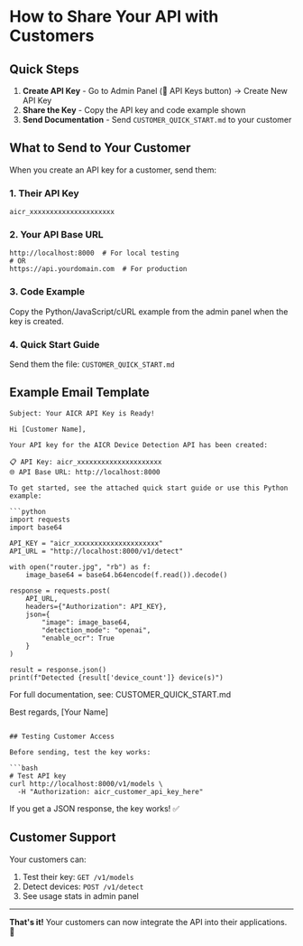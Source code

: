 # How to Share Your API with Customers

## Quick Steps

1. **Create API Key** - Go to Admin Panel (🔑 API Keys button) → Create New API Key
2. **Share the Key** - Copy the API key and code example shown
3. **Send Documentation** - Send `CUSTOMER_QUICK_START.md` to your customer

## What to Send to Your Customer

When you create an API key for a customer, send them:

### 1. Their API Key
```
aicr_xxxxxxxxxxxxxxxxxxxxx
```

### 2. Your API Base URL
```
http://localhost:8000  # For local testing
# OR
https://api.yourdomain.com  # For production
```

### 3. Code Example
Copy the Python/JavaScript/cURL example from the admin panel when the key is created.

### 4. Quick Start Guide
Send them the file: `CUSTOMER_QUICK_START.md`

## Example Email Template

```
Subject: Your AICR API Key is Ready!

Hi [Customer Name],

Your API key for the AICR Device Detection API has been created:

📋 API Key: aicr_xxxxxxxxxxxxxxxxxxxxx
🌐 API Base URL: http://localhost:8000

To get started, see the attached quick start guide or use this Python example:

```python
import requests
import base64

API_KEY = "aicr_xxxxxxxxxxxxxxxxxxxxx"
API_URL = "http://localhost:8000/v1/detect"

with open("router.jpg", "rb") as f:
    image_base64 = base64.b64encode(f.read()).decode()

response = requests.post(
    API_URL,
    headers={"Authorization": API_KEY},
    json={
        "image": image_base64,
        "detection_mode": "openai",
        "enable_ocr": True
    }
)

result = response.json()
print(f"Detected {result['device_count']} device(s)")
```

For full documentation, see: CUSTOMER_QUICK_START.md

Best regards,
[Your Name]
```

## Testing Customer Access

Before sending, test the key works:

```bash
# Test API key
curl http://localhost:8000/v1/models \
  -H "Authorization: aicr_customer_api_key_here"
```

If you get a JSON response, the key works! ✅

## Customer Support

Your customers can:
1. Test their key: `GET /v1/models`
2. Detect devices: `POST /v1/detect`
3. See usage stats in admin panel

---

**That's it!** Your customers can now integrate the API into their applications. 🚀

